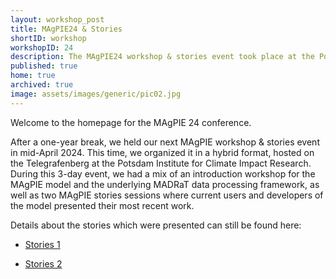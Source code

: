 ```yaml
---
layout: workshop_post
title: MAgPIE24 & Stories
shortID: workshop
workshopID: 24
description: The MAgPIE24 workshop & stories event took place at the Potsdam Institute for Climate Impact Research (PIK) as well as online from April 10th until April 12th 2024. 
published: true
home: true
archived: true
image: assets/images/generic/pic02.jpg
---
```


Welcome to the homepage for the MAgPIE 24 conference.

After a one-year break, we held our next MAgPIE workshop & stories event in mid-April 2024. This time, we organized it in a hybrid format, hosted on the Telegrafenberg at the Potsdam Institute for Climate Impact Research. During this 3-day event, we had a mix of an introduction workshop for the MAgPIE model and the underlying MADRaT data processing framework, as well as two MAgPIE stories sessions where current users and developers of the model presented their most recent work.

Details about the stories which were presented can still be found here:

- [Stories 1](../../events/magpie24/c1_stories1_MAgPIE-stories.html)

- [Stories 2](../../events/magpie24/c2_stories2_MAgPIE-stories.html)